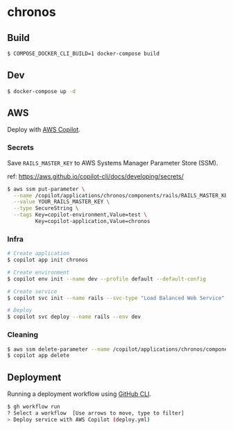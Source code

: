 # chronos

## Build

```sh
$ COMPOSE_DOCKER_CLI_BUILD=1 docker-compose build
```

## Dev

```sh
$ docker-compose up -d
```

## AWS

Deploy with [AWS Copilot](https://aws.github.io/copilot-cli/).

### Secrets

Save `RAILS_MASTER_KEY` to AWS Systems Manager Parameter Store (SSM).

ref: https://aws.github.io/copilot-cli/docs/developing/secrets/

```sh
$ aws ssm put-parameter \
  --name /copilot/applications/chronos/components/rails/RAILS_MASTER_KEY \
  --value YOUR_RAILS_MASTER_KEY \
  --type SecureString \
  --tags Key=copilot-environment,Value=test \
         Key=copilot-application,Value=chronos
```

### Infra

```sh
# Create application
$ copilot app init chronos

# Create environment
$ copilot env init --name dev --profile default --default-config  

# Create service
$ copilot svc init --name rails --svc-type "Load Balanced Web Service" --dockerfile Dockerfile.prod --port 3000

# Deploy
$ copilot svc deploy --name rails --env dev
```

### Cleaning

```sh
$ aws ssm delete-parameter --name /copilot/applications/chronos/components/rails/RAILS_MASTER_KEY
$ copilot app delete
```

## Deployment

Running a deployment workflow using [GitHub CLI](https://cli.github.com/).

```sh
$ gh workflow run
? Select a workflow  [Use arrows to move, type to filter]
> Deploy service with AWS Copilot (deploy.yml)
```
